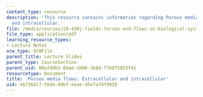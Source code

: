 ```yaml
---
content_type: resource
description: 'This resource contains information regarding Porous media flows: Extracellular
  and intracellular.'
file: /media/courses/20-430j-fields-forces-and-flows-in-biological-systems-fall-2015/eb736dc756de80bfeeaed5e7a7df9928_MIT20_430JF15_Lecture25.pdf
file_type: application/pdf
learning_resource_types:
- Lecture Notes
ocw_type: OCWFile
parent_title: Lecture Slides
parent_type: CourseSection
parent_uid: 00af40b1-0dae-3d00-3b84-f7b075853f42
resourcetype: Document
title: 'Porous media flows: Extracellular and intracellular'
uid: eb736dc7-56de-80bf-eeae-d5e7a7df9928
---
```

